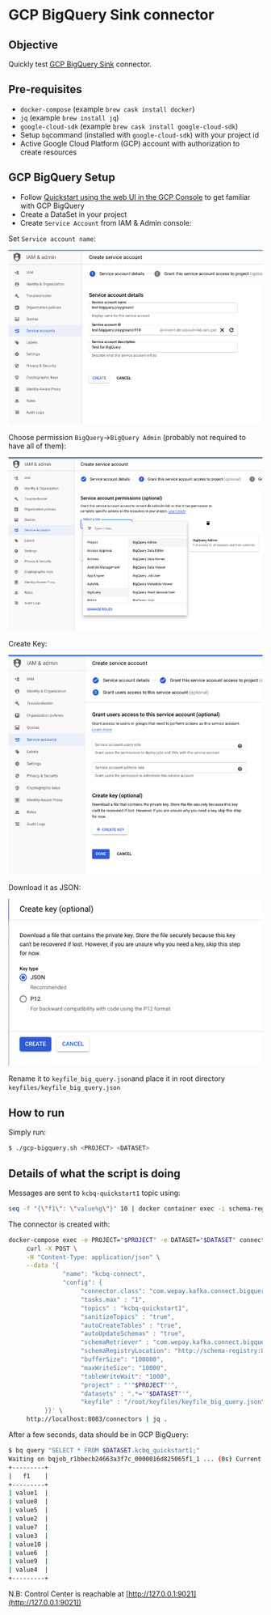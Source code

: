 # GCP BigQuery Sink connector

## Objective

Quickly test [GCP BigQuery Sink](https://docs.confluent.io/current/connect/kafka-connect-bigquery/index.html#kconnect-long-gcp-bigquery-sink-connector) connector.

## Pre-requisites

* `docker-compose` (example `brew cask install docker`)
* `jq` (example `brew install jq`)
* `google-cloud-sdk` (example `brew cask install google-cloud-sdk`)
* Setup `bq`command (installed with `google-cloud-sdk`) with your project id
* Active Google Cloud Platform (GCP) account with authorization to create resources

## GCP BigQuery Setup

* Follow [Quickstart using the web UI in the GCP Console](https://cloud.google.com/bigquery/docs/quickstarts/quickstart-web-ui) to get familiar with GCP BigQuery
* Create a DataSet in your project
* Create `Service Account` from IAM & Admin console:

Set `Service account name`:

![Service Account setup](Screenshot1.png)


Choose permission `BigQuery`->`BigQuery Admin` (probably not required to have all of them):

![Service Account setup](Screenshot2.png)

Create Key:

![Service Account setup](Screenshot3.png)

Download it as JSON:

![Service Account setup](Screenshot4.png)

Rename it to `keyfile_big_query.json`and place it in root directory `keyfiles/keyfile_big_query.json`


## How to run

Simply run:

```bash
$ ./gcp-bigquery.sh <PROJECT> <DATASET>
```

## Details of what the script is doing

Messages are sent to `kcbq-quickstart1` topic using:

```bash
seq -f "{\"f1\": \"value%g\"}" 10 | docker container exec -i schema-registry kafka-avro-console-producer --broker-list broker:9092 --topic kcbq-quickstart1 --property value.schema='{"type":"record","name":"myrecord","fields":[{"name":"f1","type":"string"}]}'
```

The connector is created with:

```bash
docker-compose exec -e PROJECT="$PROJECT" -e DATASET="$DATASET" connect \
     curl -X POST \
     -H "Content-Type: application/json" \
     --data '{
               "name": "kcbq-connect",
               "config": {
                    "connector.class": "com.wepay.kafka.connect.bigquery.BigQuerySinkConnector",
                    "tasks.max" : "1",
                    "topics" : "kcbq-quickstart1",
                    "sanitizeTopics" : "true",
                    "autoCreateTables" : "true",
                    "autoUpdateSchemas" : "true",
                    "schemaRetriever" : "com.wepay.kafka.connect.bigquery.schemaregistry.schemaretriever.SchemaRegistrySchemaRetriever",
                    "schemaRegistryLocation": "http://schema-registry:8081",
                    "bufferSize": "100000",
                    "maxWriteSize": "10000",
                    "tableWriteWait": "1000",
                    "project" : "'"$PROJECT"'",
                    "datasets" : ".*='"$DATASET"'",
                    "keyfile" : "/root/keyfiles/keyfile_big_query.json"
          }}' \
     http://localhost:8083/connectors | jq .
```



After a few seconds, data should be in GCP BigQuery:

```bash
$ bq query "SELECT * FROM $DATASET.kcbq_quickstart1;"
Waiting on bqjob_r1bbecb24663a3f7c_0000016d825065f1_1 ... (0s) Current status: DONE 
+---------+
|   f1    |
+---------+
| value1  |
| value8  |
| value5  |
| value2  |
| value7  |
| value3  |
| value10 |
| value6  |
| value9  |
| value4  |
+---------+
```

N.B: Control Center is reachable at [http://127.0.0.1:9021](http://127.0.0.1:9021])
